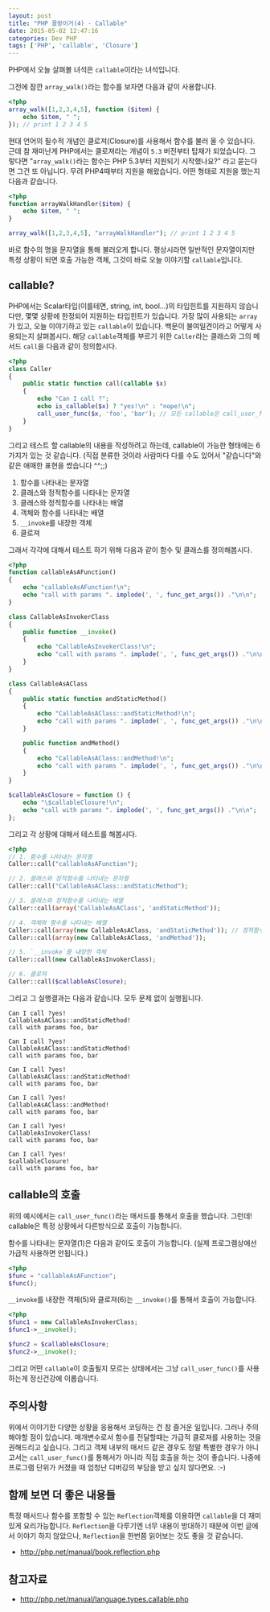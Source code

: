 ```yaml
---
layout: post
title: "PHP 꼴랑이거(4) - Callable"
date: 2015-05-02 12:47:16
categories: Dev PHP
tags: ['PHP', 'callable', 'Closure']
---
```


PHP에서 오늘 살펴볼 녀석은 `callable`이라는 녀석입니다.

그전에 잠깐 `array_walk()`라는 함수를 보자면 다음과 같이 사용합니다.

```php
<?php
array_walk([1,2,3,4,5], function ($item) {
    echo $item, " ";
}); // print 1 2 3 4 5
```

현대 언어의 필수적 개념인 클로져(Closure)를 사용해서 함수를 불러 올 수 있습니다. 근데 참 재미난게 PHP에서는 클로져라는
개념이 `5.3` 버전부터 탑재가 되었습니다. 그렇다면 "`array_walk()`라는 함수는 PHP 5.3부터 지원되기 시작했나요?" 라고
묻는다면 그건 또 아닙니다. 무려 PHP4때부터 지원을 해왔습니다. 어떤 형태로 지원을 했는지 다음과 같습니다.

```php
<?php
function arrayWalkHandler($item) {
    echo $item, " ";
}

array_walk([1,2,3,4,5], "arrayWalkHandler"); // print 1 2 3 4 5

```

바로 함수의 명을 문자열을 통해 불러오게 합니다. 평상시라면 일반적인 문자열이지만 특정 상황이 되면 호출 가능한 객체,
그것이 바로 오늘 이야기할 `callable`입니다.

## callable?

PHP에서는 Scalar타입(이를테면, string, int, bool...)의 타입힌트를 지원하지 않습니다만, 몇몇 상황에 한정되어 지원하는
타입힌트가 있습니다. 가장 많이 사용되는 `array`가 있고, 오늘 이야기하고 있는 `callable`이 있습니다. 백문이
불여일견이라고 어떻게 사용되는지 살펴봅시다. 해당 `callable`객체를 부르기 위한 `Caller`라는 클래스와 그의 메서드
`call`을 다음과 같이 정의합시다.

```php
<?php
class Caller
{
    public static function call(callable $x)
    {
        echo "Can I call ?";
        echo is_callable($x) ? "yes!\n" : "nope!\n";
        call_user_func($x, 'foo', 'bar'); // 모든 callable은 call_user_func를 통해 호출이 가능합니다.
    }
}
```

그리고 테스트 할 callable의 내용을 작성하려고 하는데, callable이 가능한 형태에는 6가지가 있는 것 같습니다. (직접
분류한 것이라 사람마다 다를 수도 있어서 "같습니다"와 같은 애매한 표현을 썼습니다 ^^;;)

1. 함수를 나타내는 문자열
2. 클래스와 정적함수를 나타내는 문자열
3. 클래스와 정적함수를 나타내는 배열
4. 객체와 함수를 나타내는 배열
5. `__invoke`를 내장한 객체
6. 클로져

그래서 각각에 대해서 테스트 하기 위해 다음과 같이 함수 및 클래스를 정의해봅시다.

```php
<?php
function callableAsAFunction()
{
    echo "callableAsAFunction!\n";
    echo "call with params ". implode(', ', func_get_args()) ."\n\n";
}

class CallableAsInvokerClass
{
    public function __invoke()
    {
        echo "CallableAsInvokerClass!\n";
        echo "call with params ". implode(', ', func_get_args()) ."\n\n";
    }
}

class CallableAsAClass
{
	public static function andStaticMethod()
    {
		echo "CallableAsAClass::andStaticMethod!\n";
        echo "call with params ". implode(', ', func_get_args()) ."\n\n";
	}

	public function andMethod()
    {
		echo "CallableAsAClass::andMethod!\n";
        echo "call with params ". implode(', ', func_get_args()) ."\n\n";
	}
}

$callableAsClosure = function () {
    echo "\$callableClosure!\n";
    echo "call with params ". implode(', ', func_get_args()) ."\n\n";
};
```

그리고 각 상황에 대해서 테스트를 해봅시다.

```php
<?php
// 1. 함수를 나타내는 문자열
Caller::call("callableAsAFunction");

// 2. 클래스와 정적함수를 나타내는 문자열
Caller::call("CallableAsAClass::andStaticMethod");

// 3. 클래스와 정적함수를 나타내는 배열
Caller::call(array('CallableAsAClass', 'andStaticMethod'));

// 4. 객체와 함수를 나타내는 배열
Caller::call(array(new CallableAsAClass, 'andStaticMethod')); // 정적함수도 가능
Caller::call(array(new CallableAsAClass, 'andMethod'));

// 5. `__invoke`를 내장한 객체
Caller::call(new CallableAsInvokerClass);

// 6. 클로져
Caller::call($callableAsClosure);
```

그리고 그 실행결과는 다음과 같습니다. 모두 문제 없이 실행됩니다.

```
Can I call ?yes!
CallableAsAClass::andStaticMethod!
call with params foo, bar

Can I call ?yes!
CallableAsAClass::andStaticMethod!
call with params foo, bar

Can I call ?yes!
CallableAsAClass::andStaticMethod!
call with params foo, bar

Can I call ?yes!
CallableAsAClass::andMethod!
call with params foo, bar

Can I call ?yes!
CallableAsInvokerClass!
call with params foo, bar

Can I call ?yes!
$callableClosure!
call with params foo, bar
```

## callable의 호출

위의 예시에서는 `call_user_func()`라는 매서드를 통해서 호출을 했습니다. 그런데! callable은 특정 상황에서 다른방식으로
호출이 가능합니다.

함수를 나타내는 문자열(1)은 다음과 같이도 호출이 가능합니다. (실제 프로그램상에선 가급적 사용하면 안됩니다.)

```php
<?php
$func = "callableAsAFunction";
$func();
```

`__invoke`를 내장한 객체(5)와 클로져(6)는 `__invoke()`를 통해서 호출이 가능합니다.

```php
<?php
$func1 = new CallableAsInvokerClass;
$func1->__invoke();

$func2 = $callableAsClosure;
$func2->__invoke();
```

그리고 어떤 `callable`이 호출될지 모르는 상태에서는 그냥 `call_user_func()`를 사용하는게 정신건강에 이롭습니다.

## 주의사항

위에서 이야기한 다양한 상황을 응용해서 코딩하는 건 참 즐거운 일입니다. 그러나 주의해야할 점이 있습니다. 매개변수로서 함수를 전달할때는 가급적 클로져를 사용하는 것을 권해드리고 싶습니다. 그리고 객체 내부의 매서드 같은 경우도 정말 특별한 경우가 아니고서는 `call_user_func()`를 통해서가 아니라 직접 호출을 하는 것이 좋습니다. 나중에 프로그램 단위가 커졌을 때 엄청난 디버깅의 부담을 받고 싶지 않다면요. :-)

## 함께 보면 더 좋은 내용들

특정 매서드나 함수를 포함할 수 있는 `Reflection`객체를 이용하면 `callable`을 더 재미있게 요리가능합니다. `Reflection`을 다루기엔 너무 내용이 방대하기 때문에 이번 글에서 이야기 하지 않았으나, `Reflection`을 한번쯤 읽어보는 것도 좋을 것 같습니다.

- http://php.net/manual/book.reflection.php

## 참고자료

- http://php.net/manual/language.types.callable.php
